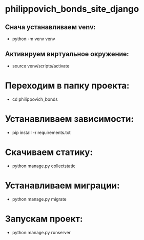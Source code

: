 # philippovich_bonds_site_django


## Снача устанавливаем venv:

- python -m venv venv

## Активируем виртуальное окружение:

- source venv/scripts/activate

# Переходим в папку проекта:

- cd philippovich_bonds

# Устанавливаем зависимости:

- pip install -r requirements.txt

# Скачиваем статику:

- python manage.py collectstatic

# Устанавливаем миграции:

- python manage.py migrate

# Запускам проект:

- python manage.py runserver